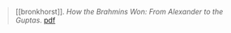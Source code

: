 > [[bronkhorst]]. *How the Brahmins Won: From Alexander to the Guptas*. [pdf](a/j-bronkhorst2016.pdf)